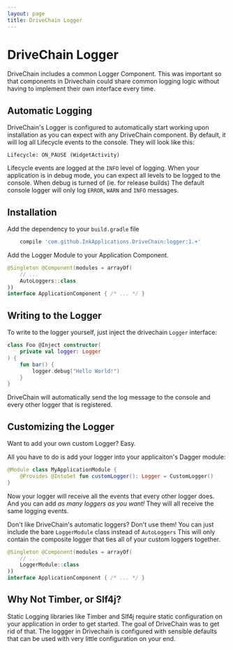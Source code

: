 ```yaml
---
layout: page
title: DriveChain Logger
---
```


DriveChain Logger
=================

DriveChain includes a common Logger Component. This was important so that
components in Drivechain could share common logging logic without having to
implement their own interface every time.

Automatic Logging
-----------------

DriveChain's Logger is configured to automatically start working upon 
installation as you can expect with any DriveChain component. By default,
it will log all Lifecycle events to the console. They will look like this:

    Lifecycle: ON_PAUSE (WidgetActivity)

Lifecycle events are logged at the `INFO` level of logging.
When your application is in debug mode, you can expect all levels to be 
logged to the console. When debug is turned of (ie. for release builds)
The default console logger will only log `ERROR`, `WARN` and `INFO` messages.

Installation
------------

Add the dependency to your `build.gradle` file

```gradle
    compile 'com.github.InkApplications.DriveChain:logger:1.+'
```

Add the Logger Module to your Application Component.

```kotlin
@Singleton @Component(modules = arrayOf(
    // ...
    AutoLoggers::class
))
interface ApplicationComponent { /* ... */ }
```

Writing to the Logger
---------------------

To write to the logger yourself, just inject the drivechain `Logger` interface:

```kotlin
class Foo @Inject constructor(
    private val logger: Logger
) {
    fun bar() {
        logger.debug("Hello World!")
    }
}
```

DriveChain will automatically send the log message to the console and every 
other logger that is registered.

Customizing the Logger
----------------------

Want to add your own custom Logger? Easy.

All you have to do is add your logger into your applicaiton's Dagger module:

```kotlin
@Module class MyApplicationModule {
    @Provides @IntoSet fun customLogger(): Logger = CustomLogger()
}
```

Now your logger will receive all the events that every other logger does.
And you can add *as many loggers as you want!* They will all receive the
same logging events.

Don't like DriveChain's automatic loggers? Don't use them!
You can just include the bare `LoggerModule` class instead of `AutoLoggers`
This will only contain the composite logger that ties all of your custom
loggers together.

```kotlin
@Singleton @Component(modules = arrayOf(
    // ...
    LoggerModule::class
))
interface ApplicationComponent { /* ... */ }
```

Why Not Timber, or Slf4j?
-------------------------

Static Logging libraries like Timber and Slf4j require static configuration on 
your application in order to get started. The goal of DriveChain was to get rid
of that. The loggger in Drivechain is configured with sensible defaults that
can be used with very little configuration on your end. 
